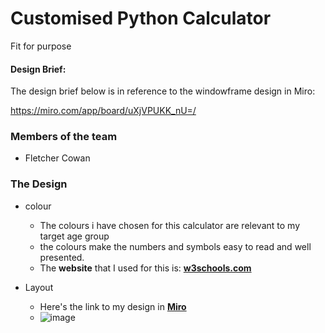 # Customised Python Calculator
Fit for purpose

#### Design Brief:

The design brief below is in reference to the windowframe design in Miro:

https://miro.com/app/board/uXjVPUKK_nU=/

### Members of the team
- Fletcher Cowan

### The Design
* colour
  * The colours i have chosen for this calculator are relevant to my target age group
  * the colours make the numbers and symbols easy to read and well presented.
  * The **website** that I used for this is: [**w3schools.com**](https://www.w3schools.com/cssref/css_colors.asp?adlt=strict&toWww=1&redig=19F19095162F45B99355CC88D4FAD7AB)

* Layout
  * Here's the link to my design in [**Miro**](https://miro.com/app/board/uXjVPUKK_nU=/)
  * ![image](https://user-images.githubusercontent.com/103463225/196822316-8c4d5175-40fd-4f4e-b24b-bb3175e19fb4.png)



